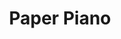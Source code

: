 ---
description: 白纸打印出钢琴键盘图，iphone竖在前方，你在纸上可以弹钢琴。中国IT界，这才是微创新。
layout: post
results:
- primaryGenreName: Music
  version: '1.0'
  artworkUrl100: http://a157.phobos.apple.com/us/r1000/056/Purple6/v4/e6/03/bb/e603bbf9-afdb-13b7-0578-f0a30a00a1ce/V4HttpAssetRepositoryClient-mzl.flmbywiz.png-947473756045816791.png
  trackViewUrl: https://itunes.apple.com/cn/app/paper-piano/id667314493?mt=8&uo=4
  artworkUrl60: http://a1956.phobos.apple.com/us/r1000/011/Purple6/v4/b1/64/6d/b1646df1-3417-9c70-ecd5-1905046bd6f2/Icon.png
  sellerName: Gyorgyi Kerekes
  supportedDevices:
  - iPhone4S
  - iPhone5
  - iPhone4
  genres:
  - 音乐
  - 娱乐
  trackName: Paper Piano
  description: 'Free for the next 48 hours! Enjoy it!


    Have you ever played piano on paper? Just print out a PDF file, put your
    phone on the paper, and you can play instantly! 6 instruments are available
    in this app: piano, music box, organ, brass, phone, voice. It uses the
    front-facing camera and can detect up to 10 fingers. The lag is very small
    due to advanced algorithms.


    MORE INSTRUMENTS

    6 musical instruments are available: Piano, music box, organ, brass, phone,
    voice.


    DETECT UP TO 10 FINGERS

    The app uses the front-facing camera and can detect up to 10 fingers at
    the same time.


    VERY SMALL LAG

    The lag is very small due to advanced algorithms.


    MORE OCTAVE

    You can change between octaves.'
  price: 0
  trackId: 667314493
  releaseDate: '2013-07-05T04:12:35Z'
  screenshotUrls:
  - http://a3.mzstatic.com/us/r1000/011/Purple4/v4/ab/7b/d5/ab7bd509-efb1-940c-0ae3-a974ef8fef76/V4HttpAssetRepositoryClient-mzl.ogfqejzj.png-6713655222473315972.340x340-75.jpg
  - http://a3.mzstatic.com/us/r1000/042/Purple6/v4/ca/2e/90/ca2e90c7-82a8-363f-52bb-829bddbec33f/V4HttpAssetRepositoryClient-mzl.lnitrscg.png-8532668426067120571.340x340-75.jpg
  - http://a5.mzstatic.com/us/r1000/002/Purple6/v4/c8/04/5d/c8045d55-66cb-9208-144d-9129160a10ac/V4HttpAssetRepositoryClient-mzl.zfhuifmk.png-8913552490413256988.340x340-75.jpg
  - http://a2.mzstatic.com/us/r1000/053/Purple4/v4/96/65/ee/9665ee45-3d85-eb98-0952-fbc2c3744d64/V4HttpAssetRepositoryClient-mzl.haaiytkc.png-621380896343106287.340x340-75.jpg
  - http://a4.mzstatic.com/us/r1000/045/Purple6/v4/bc/a1/f6/bca1f690-0b17-915e-8458-a674d45ab4c4/V4HttpAssetRepositoryClient-mzl.kqjfulxc.png-3932862730205215526.340x340-75.jpg
  artistViewUrl: https://itunes.apple.com/cn/artist/gyorgyi-kerekes/id576221659?uo=4
  primaryGenreId: 6011
  kind: software
  fileSizeBytes: '14771549'
  bundleId: com.socialgamestudio.PaperPiano
  trackContentRating: 4+
  artistName: Gyorgyi Kerekes
  trackCensoredName: Paper Piano
  isGameCenterEnabled: false
  contentAdvisoryRating: 4+
  languageCodesISO2A:
  - EN
  features: &a []
  wrapperType: software
  artworkUrl512: http://a157.phobos.apple.com/us/r1000/056/Purple6/v4/e6/03/bb/e603bbf9-afdb-13b7-0578-f0a30a00a1ce/V4HttpAssetRepositoryClient-mzl.flmbywiz.png-947473756045816791.png
  formattedPrice: 免费
  artistId: 576221659
  genreIds:
  - '6011'
  - '6016'
  currency: CNY
  ipadScreenshotUrls: *a
category: 音乐
tags: tag1
resultCount: 1
title: Paper Piano

---